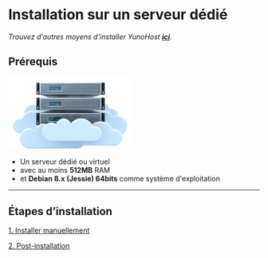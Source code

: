 # Installation sur un serveur dédié

*Trouvez d’autres moyens d’installer YunoHost **[ici](/install_fr)**.*

## Prérequis

<img src="/images/vps.png" width=250>

* Un serveur dédié ou virtuel
* avec au moins **512MB** RAM
* et **Debian 8.x (Jessie) 64bits** comme système d'exploitation

---

## Étapes d’installation

<a class="btn btn-lg btn-default" href="/install_manually_fr">1. Installer manuellement</a>

<a class="btn btn-lg btn-default" href="/postinstall_fr">2. Post-installation</a>

